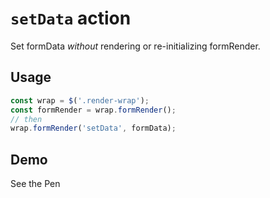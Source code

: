# `setData` action

Set formData *without* rendering or re-initializing formRender.

## Usage
```javascript
const wrap = $('.render-wrap');
const formRender = wrap.formRender();
// then
wrap.formRender('setData', formData);
```

## Demo
<p data-height="300" data-theme-id="22927" data-slug-hash="MWrgyJV" data-default-tab="js,result" data-user="kevinchappell" data-pen-title="formRender: userData" class="codepen">See the Pen</p>
